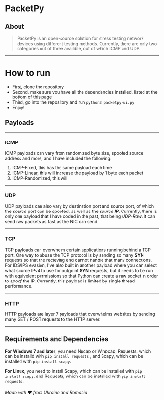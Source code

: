 # PacketPy
## About
> PacketPy is an open-source solution for stress testing network devices using different testing methods.
> Currently, there are only two categories out of three availible, out of which ICMP and UDP.
***
# How to run
* First, clone the repository
* Second, make sure you have all the dependencies installed, listed at the bottom of this page
* Third, go into the repository and run `python3 packetpy-ui.py`
* Enjoy!


## Payloads
* * *
### ICMP
ICMP payloads can vary from randomized byte size, spoofed source address and more, and I have included the following:
1. ICMP-Fixed, this has the same payload each time
2. ICMP-Linear, this will increase the payload by 1 byte each packet
3. ICMP-Randomized, this will 
* * *
### UDP
UDP payloads can also vary by destination port and source port, of which the *source* port can be spoofed, as well as the *source* ***IP***.
Currently, there is only one payload that I have coded in the past, that being *UDP-Raw*.
It can send raw packets as fast as the NIC can send.
* * *
### TCP
TCP payloads can overwhelm certain applications running behind a TCP port. One way to abuse the TCP protocol is by sending so many **SYN** requests
so that the recieving end cannot handle that many connections.
For IDS/IPS evasion, I've also built in another payload where you can select what source IPv4 to use for outgoint **SYN** requests, but it needs to
be run with equivelent permissions so that Python can create a raw socket in order to *spoof* the IP.
Currently, this payload is limited by single thread performance.
* * *
### HTTP
HTTP payloads are layer 7 payloads that overwhelms websites by sending many GET / POST requests to the HTTP server.
* * *
## Requirements and Dependencies
**For Windows 7 and later**, you need Npcap or Winpcap, Requests, which can be installd with `pip install requests` , and Scapy, which can be installed with `pip install scapy`.

**For Linux**, you need to install Scapy, which can be installed with `pip install scapy`, and Requests, which can be installed with `pip install requests`.


###### Made with ❤️ from Ukraine and Romania
